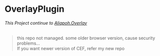 # OverlayPlugin
###### This Project continue to [Aliapoh.Overlay](https://github.com/lalafellsleep/Aliapoh.Overlay)
> this repo not managed. some older browser version, cause security problems...<br>
> If you want newer version of CEF, refer my new repo
